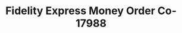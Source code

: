 ---
f_zip-code: 75482
f_state-code: TX
title: Fidelity Express Money Order Co-17988
f_phone: 903-885-1283
f_city-only: Sulphur Springs
f_address: 128 Jefferson Street East Sulphur Springs
f_location-unique-id: '17988'
slug: fidelity-express-money-order-co-17988
updated-on: '2024-05-30T13:46:58.046Z'
created-on: '2024-05-30T13:36:59.803Z'
published-on: '2024-05-30T13:54:32.469Z'
f_city-state: cms/city/sulphur-springs-tx.md
f_company: cms/company/fidelity-express-money-order-co.md
f_state: cms/state/texas.md
layout: '[payday-loan].html'
tags: payday-loan
---